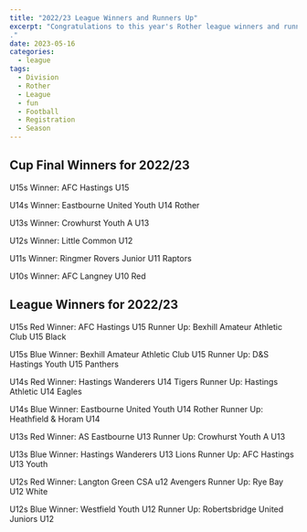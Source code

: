 ```yaml
---
title: "2022/23 League Winners and Runners Up"
excerpt: "Congratulations to this year's Rother league winners and runners-up.  
."
date: 2023-05-16
categories:
  - league
tags: 
  - Division
  - Rother
  - League
  - fun
  - Football
  - Registration
  - Season
---
```


## Cup Final Winners for 2022/23

U15s Winner: AFC Hastings U15

U14s Winner: Eastbourne United Youth U14 Rother

U13s Winner: Crowhurst Youth A U13

U12s Winner: Little Common U12

U11s Winner: Ringmer Rovers Junior U11 Raptors

U10s Winner: AFC Langney U10 Red


## League Winners for 2022/23

U15s Red
Winner: AFC Hastings U15
Runner Up: Bexhill Amateur Athletic Club U15 Black

U15s Blue
Winner: Bexhill Amateur Athletic Club U15
Runner Up: D&S Hastings Youth U15 Panthers

U14s Red
Winner: Hastings Wanderers U14 Tigers
Runner Up: Hastings Athletic U14 Eagles

U14s Blue
Winner: Eastbourne United Youth U14 Rother
Runner Up: Heathfield & Horam U14

U13s Red
Winner: AS Eastbourne U13
Runner Up: Crowhurst Youth A U13

U13s Blue
Winner: Hastings Wanderers U13 Lions
Runner Up: AFC Hastings U13 Youth

U12s Red
Winner: Langton Green CSA u12 Avengers
Runner Up: Rye Bay U12 White

U12s Blue
Winner: Westfield Youth U12
Runner Up: Robertsbridge United Juniors U12
